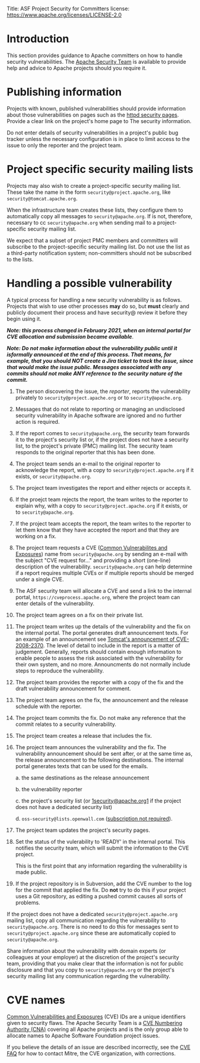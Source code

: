 Title: ASF Project Security for Committers
license: https://www.apache.org/licenses/LICENSE-2.0

# Introduction

This section provides guidance to Apache committers on how to handle
security vulnerabilities. The [Apache Security
Team](mailto:security@apache.org) is available to provide help and advice
to Apache projects should you require it.

# Publishing information

Projects with known, published vulnerabilities should provide information
about those vulnerabilities on pages such as the
[httpd security pages](http://httpd.apache.org/security_report.html). Provide a clear link on the project's home page to The
security information.

Do not enter details of security vulnerabilities in a project's public bug
tracker unless the necessary configuration is in place to limit access to
the issue to only the reporter and the project team.

# Project specific security mailing lists

Projects may also wish to create a project-specific security mailing list.
These take the name in the form `security@project.apache.org`, like
`security@tomcat.apache.org`.

When the infrastructure team creates these lists, they configure them to automatically copy
all messages to `security@apache.org`. If is not,
therefore, necessary to cc `security@apache.org` when sending mail to a project-specific security mailing list.

We expect that a subset of project PMC members and committers will
subscribe to the project-specific security mailing list. Do not use the list as a third-party notification system; non-committers should not
be subscribed to the lists.

# Handling a possible vulnerability 

A typical process for handling a new security vulnerability is as follows.
Projects that wish to use other processes **may** do so, but **must** clearly and
publicly document their process and have security@ review it before they begin using it.

<b><i>Note: this process changed in February 2021, when an internal portal
for CVE allocation and submission became available</i></b>.

<b><i>Note: Do not make information about the vulnerability public until it isformally announced at the end of this process. That means, for example, that you should NOT create a Jira ticket to track the issue, since that would make the issue public.
Messages associated with any commits should not make ANY reference to the
security nature of the commit.</i></b>

1. The person discovering the issue, the _reporter_, reports the
vulnerability privately to `security@project.apache.org` or to
`security@apache.org`.

1. Messages that do not relate to reporting or managing an
undisclosed security vulnerability in Apache software are ignored and no
further action is required.

1. If the report comes to `security@apache.org`, the security team forwards
it to the project's security list or, if the project does not
have a security list, to the project's private (PMC) mailing list.
The security team responds to the original reporter that this has
been done.

1. The project team sends an e-mail to the original reporter to acknowledge the report, with a copy to `security@project.apache.org` if it exists, or
`security@apache.org`.

1. The project team investigates the report and either rejects or accepts
it.

1. If the proejct team rejects the report, the team writes to the reporter to
explain why, with a copy to `security@project.apache.org` if it exists, or to
`security@apache.org`.

1. If the project team accepts the report, the team writes to the reporter to let them
know that they have accepted the report and that they are working on a fix.

1. The project team requests a CVE (<a href="https://cve.mitre.org/" target="_blank">Common Vulnerabilites and Exposures</a>) name from `security@apache.org` by
sending an e-mail with the subject "CVE request for..." and providing a
short (one-line) description of the vulnerability. `security@apache.org` can
help determine if a report requires multiple CVEs or if multiple reports
should be merged under a single CVE.

1. The ASF security team will allocate a CVE and send a link to the
internal portal, `https://cveprocess.apache.org`, where the project team can enter details of the
vulnerability.

1. The project team agrees on a fix on their private list.

1. The project team writes up the details of the vulnerability and the fix on the
internal portal. The portal generates draft announcement texts.  For
an example of an announcement see [Tomcat's announcement of
CVE-2008-2370](http://markmail.org/message/w7mdjdxeqius7d6l). The
level of detail to include in the report is a matter of
judgement. Generally, reports should contain enough information to
enable people to assess the risk associated with the vulnerability for
their own system, and no more. Announcments do not normally include steps to reproduce the vulnerability.

1. The project team provides the reporter with a copy of the fix and the
draft vulnerability announcement for comment.

1. The project team agrees on the fix, the announcement and the release
schedule with the reporter.

1. The project team commits the fix. Do not make any reference that the commit relates to a security vulnerability.

1. The project team creates a release that includes the fix.

1. The project team announces the vulnerability and the fix. The vulnerability
announcement should be sent after, or at the same time as, the release announcement to the
following destinations.  The internal portal generates texts that can be used for
the emails.

    a. the same destinations as the release announcement

    b. the vulnerability reporter

    c. the project's security list (or 1security@apache.org1 if the project does
not have a dedicated security list)

    d. `oss-security@lists.openwall.com` ([subscription not required](http://oss-security.openwall.org/wiki/mailing-lists)).

1. The project team updates the project's security pages.

1. Set the status of the vulerability to 'READY' in the internal portal. This notifies the
    security team, which will submit the information to the CVE project.

    This is the first point that any information regarding the vulnerability is made public.

1. If the project repository is in Subversion, add the CVE number to the log for the commit that applied the fix. Do **not** try to do this if your project uses a Git repository, as editing a pushed commit causes all sorts of problems.

If the project does not have a dedicated `security@project.apache.org`
mailing list, copy all communication regarding the vulnerability to `security@apache.org`. There is no need to do this for messages
sent to `security@project.apache.org` since these are automatically copied to
`security@apache.org`.

Share information about the vulnerability with domain experts (or colleagues at your
employer) at the discretion of the project's security team, providing that
you make clear that the information is not for public disclosure and that you copy to
`security@apache.org` or the project's security mailing list any communication regarding the vulnerability.

# CVE names

[Common Vulnerabilities and Exposures](https://cve.mitre.org/) (CVE)
IDs are a unique identifiers given to security flaws.  The Apache
Security Team is a <a href="https://cve.mitre.org/cve/cna.html">CVE Numbering Authority (CNA)</a> covering all Apache projects and is the only
group able to allocate names to Apache Software Foundation project issues.

If you believe the details of an issue are described
incorrectly, see the [CVE
FAQ](https://cve.mitre.org/about/faqs.html#b12) for how to contact Mitre, the CVE organization, with corrections.

